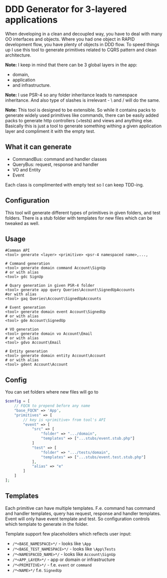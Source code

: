 # DDD Generator for 3-layered applications
When developing in a clean and decoupled way, you have to deal with many OO interfaces and objects. Where you had one object in RAPID development flow, you have plenty of objects in DDD flow. To speed things up I use this tool to generate primitives related to CQRS pattern and clean architecture.
 
**Note:** I keep in mind that there can be 3 global layers in the app:
 * domain, 
 * application 
 * and infrastructure.

**Note:** I use PSR-4 so any folder inheritance leads to namespace inheritance. And also type of slashes is irrelevant - \ and / will do the same.

**Note:** This tool is designed to be extensible. So while it contains packs to generate widely used primitives like commands, there can be easily added packs to generate http controllers (+tests) and views and anything else. Basically this is just a tool to generate something withing a given application layer and compliment it with the empty test.
 
## What it can generate
* CommandBus: command and handler classes
* QueryBus: request, response and handler
* VO and Entity
* Event

Each class is complimented with empty test so I can keep TDD-ing.
 
## Configuration
This tool will generate different types of primitives in given folders, and test folders. There is a stub folder with templates for new files which can be tweaked as well.

## Usage
```
#Comman API
<tool> generate <layer> <primitive> <psr-4 namespaced name>,...,
```

```
# Command generation
<tool> generate domain command Account\SignUp
# or with alias
<tool> gdc SignUp
 
# Quary generation in given PSR-4 folder
<tool> generate app query Queries\Account\SignedUpAccounts
#or with alias
<tool> gaq Queries\Account\SignedUpAccounts
 
# Event generation
<tool> generate domain event Account\SignedUp
# or with alias
<tool> gde Account\SignedUp
  
# VO generation
<tool> generate domain vo Account\Email
# or with alias
<tool> gdvo Account\Email

# Entity generation
<tool> generate domain entity Account\Account
# or with alias 
<tool> gdent Account\Account
```

## Config
You can set folders where new files will go to

```php
$config = [
    // FQCN to prepend before any name
    "base_FQCN" => 'App',
    "primitives" => [
        // key is <primitive> from tool's API
        "event" => [
            "src" => [
                "folder" => ".../domain",
                "templates" => ["...stubs/event.stub.php"]
            ]
            "test" => [
                "folder" => ".../tests/domain",
                "templates" => ["...stubs/event.test.stub.php"]
            ],
            "alias" => "e"            
        ]
    ]
];
```

## Templates
Each primitive can have multiple templates. F.e. command has command and handler templates, query has request, response and handler templates. Event will only have event template and test. So configuration controls which template to generate in the folder.
 
Template support few placeholders which reflects user input:
* `/*<BASE_NAMESPACE>*/` - looks like `\App`
* `/*<BASE_TEST_NAMESPACE>*/` - looks like `\App\Tests`
* `/*<NAMESPACED_NAME>*/` - looks like `Account\SignUp` 
* `/*<APP_LAYER>*/` - app or domain or infrastructure
* `/*<PRIMITIVE>*/` - f.e. `event` or `command`
* `/*<NAME>*/` f.e. `SignedUp`


